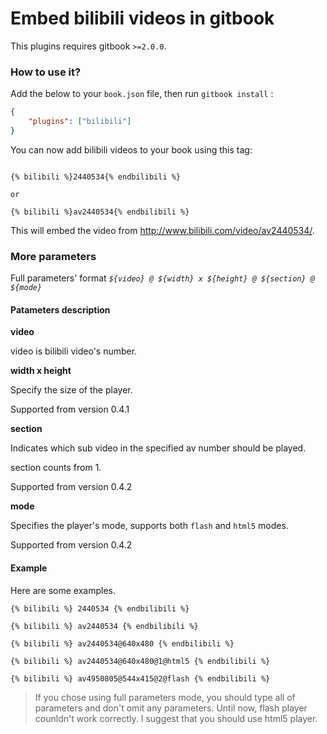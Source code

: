 Embed bilibili videos in gitbook
==============

This plugins requires gitbook `>=2.0.0`.

### How to use it?

Add the below to your `book.json` file, then run `gitbook install` :

```json
{
    "plugins": ["bilibili"]
}
```

You can now add bilibili videos to your book using this tag:

```

{% bilibili %}2440534{% endbilibili %}

or

{% bilibili %}av2440534{% endbilibili %}

```

This will embed the video from http://www.bilibili.com/video/av2440534/.

### More parameters

Full parameters' format *`${video} @ ${width} x ${height} @ ${section} @ ${mode}`*

#### Patameters description

**video**

video is bilibili video's number.

**width x height**

Specify the size of the player.

Supported from version 0.4.1

**section**

Indicates which sub video in the specified av number should be played.

section counts from 1.

Supported from version 0.4.2

**mode**

Specifies the player's mode, supports both `flash` and `html5` modes.

Supported from version 0.4.2

#### Example

Here are some examples.

```
{% bilibili %} 2440534 {% endbilibili %}

{% bilibili %} av2440534 {% endbilibili %}

{% bilibili %} av2440534@640x480 {% endbilibili %}

{% bilibili %} av2440534@640x480@1@html5 {% endbilibili %}

{% bilibili %} av4950805@544x415@2@flash {% endbilibili %}

```

> If you chose using full parameters mode, you should type all of parameters and don't omit any parameters.
> Until now, flash player counldn't work correctly. I suggest that you should use html5 player.

